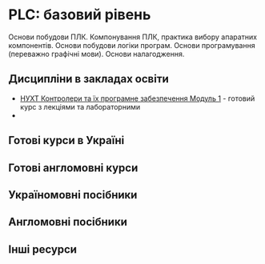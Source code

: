 # PLC: базовий рівень

Основи побудови ПЛК. Компонування ПЛК, практика вибору апаратних компонентів. Основи побудови логіки програм. Основи програмування (переважно графічні мови). Основи налагодження. 

## Дисципліни в закладах освіти

- [НУХТ Контролери та їх програмне забезпечення Модуль 1](https://github.com/romamirkevich/PLCBeginner) - готовий курс з лекціями та лабораторними
-  

## Готові курси в Україні



## Готові англомовні курси



## Україномовні посібники 



## Англомовні посібники



## Інші ресурси

